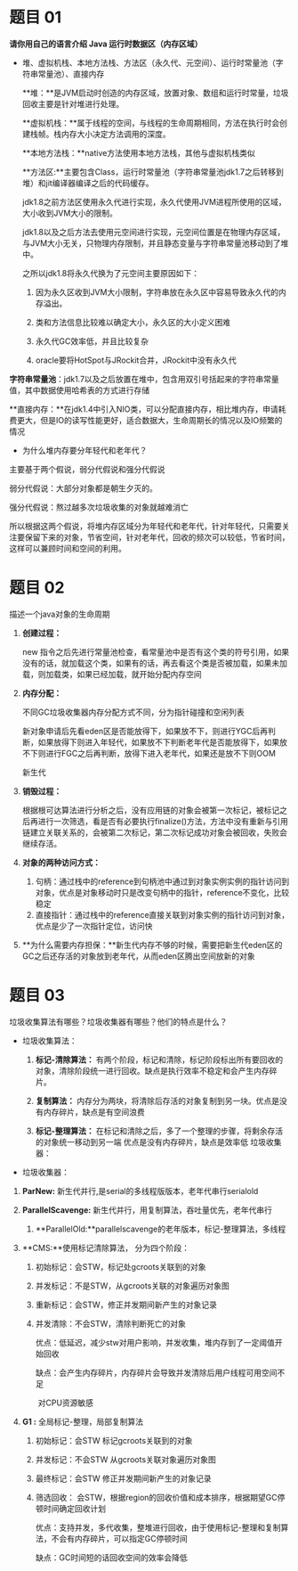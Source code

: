 # **题目 01**
**请你用自己的语言介绍 Java 运行时数据区（内存区域）**

* 堆、虚拟机栈、本地方法栈、方法区（永久代、元空间）、运行时常量池（字符串常量池）、直接内存

  **堆：**是JVM启动时创造的内存区域，放置对象、数组和运行时常量，垃圾回收主要是针对堆进行处理。

  **虚拟机栈：**属于线程的空间，与线程的生命周期相同，方法在执行时会创建栈帧。栈内存大小决定方法调用的深度。

  **本地方法栈：**native方法使用本地方法栈，其他与虚拟机栈类似

  **方法区:**主要包含Class，运行时常量池（字符串常量池jdk1.7之后转移到堆）和jit编译器编译之后的代码缓存。

  jdk1.8之前方法区使用永久代进行实现，永久代使用JVM进程所使用的区域，大小收到JVM大小的限制。

  jdk1.8以及之后方法去使用元空间进行实现，元空间位置是在物理内存区域，与JVM大小无关，只物理内存限制，并且静态变量与字符串常量池移动到了堆中。

  之所以jdk1.8将永久代换为了元空间主要原因如下：

  1. 因为永久区收到JVM大小限制，字符串放在永久区中容易导致永久代的内存溢出。

  2. 类和方法信息比较难以确定大小，永久区的大小定义困难

  3. 永久代GC效率低，并且比较复杂

  4. oracle要将HotSpot与JRockit合并，JRockit中没有永久代

**字符串常量池**：jdk1.7以及之后放置在堆中，包含用双引号括起来的字符串常量值，其中数据使用哈希表的方式进行存储

**直接内存：**在jdk1.4中引入NIO类，可以分配直接内存，相比堆内存，申请耗费更大，但是IO的读写性能更好，适合数据大，生命周期长的情况以及IO频繁的情况

* 为什么堆内存要分年轻代和老年代？

主要基于两个假说，弱分代假说和强分代假说

弱分代假说：大部分对象都是朝生夕灭的。

强分代假说：熬过越多次垃圾收集的对象就越难消亡

所以根据这两个假说，将堆内存区域分为年轻代和老年代，针对年轻代，只需要关注要保留下来的对象，节省空间，针对老年代，回收的频次可以较低，节省时间，这样可以兼顾时间和空间的利用。

# **题目 02**

描述一个java对象的生命周期

1. **创建过程：**

   new 指令之后先进行常量池检查，看常量池中是否有这个类的符号引用，如果没有的话，就加载这个类，如果有的话，再去看这个类是否被加载，如果未加载，则加载类，如果已经加载，就开始分配内存空间

2. **内存分配：**

   不同GC垃圾收集器内存分配方式不同，分为指针碰撞和空闲列表

   新对象申请后先看eden区是否能放得下，如果放不下，则进行YGC后再判断，如果放得下则进入年轻代，如果放不下判断老年代是否能放得下，如果放不下则进行FGC之后再判断，放得下进入老年代，如果还是放不下则OOM

   新生代

3. **销毁过程：**

   根据根可达算法进行分析之后，没有应用链的对象会被第一次标记，被标记之后再进行一次筛选，看是否有必要执行finalize()方法，方法中没有重新与引用链建立关联关系的，会被第二次标记，第二次标记成功对象会被回收，失败会继续存活。

4. **对象的两种访问方式：**

   1. 句柄：通过栈中的reference到句柄池中通过到对象实例实例的指针访问到对象，优点是对象移动时只是改变句柄中的指针，reference不变化，比较稳定
   2. 直接指针：通过栈中的reference直接关联到对象实例的指针访问到对象，优点是少了一次指针定位，访问快

5. **为什么需要内存担保：**新生代内存不够的时候，需要把新生代eden区的GC之后还存活的对象放到老年代，从而eden区腾出空间放新的对象

# **题目 03**
垃圾收集算法有哪些？垃圾收集器有哪些？他们的特点是什么？

* 垃圾收集算法：
  1. **标记-清除算法：** 有两个阶段，标记和清除，标记阶段标出所有要回收的对象，清除阶段统一进行回收。缺点是执行效率不稳定和会产生内存碎片。

  2. **复制算法：** 内存分为两块，将清除后存活的对象复制到另一块。优点是没有内存碎片，缺点是有空间浪费
  3. **标记-整理算法：** 在标记和清除之后，多了一个整理的步骤，将剩余存活的对象统一移动到另一端 优点是没有内存碎片，缺点是效率低
  垃圾收集器：
* 垃圾收集器：
1. **ParNew:** 新生代并行,是serial的多线程版版本，老年代串行serialold

2. **ParallelScavenge:** 新生代并行，用复制算法，吞吐量优先，老年代串行

   1. **ParallelOld:**parallelscavenge的老年版本，标记-整理算法，多线程

3. **CMS:**使用标记清除算法， 分为四个阶段：

   1. 初始标记：会STW，标记处gcroots关联到的对象

   2. 并发标记：不是STW，从gcroots关联的对象遍历对象图

   3. 重新标记：会STW，修正并发期间新产生的对象记录

   4. 并发清除：不会STW，清除判断死亡的对象

      优点：低延迟，减少stw对用户影响，并发收集，堆内存到了一定阈值开始回收

      缺点：会产生内存碎片，内存碎片会导致并发清除后用户线程可用空间不足

      ​			对CPU资源敏感

4. **G1 :** 全局标记-整理，局部复制算法

   1. 初始标记：会STW 标记gcroots关联到的对象

   2. 并发标记：不会STW 从gcroots关联对象遍历对象图

   3. 最终标记：会STW 修正并发期间新产生的对象记录

   4. 筛选回收： 会STW，根据region的回收价值和成本排序，根据期望GC停顿时间确定回收计划

      优点：支持并发，多代收集，整堆进行回收，由于使用标记-整理和复制算法，不会有内存碎片，可以指定GC停顿时间

      缺点：GC时间短的话回收空间的效率会降低